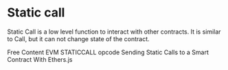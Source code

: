# Static call

Static Call is a low level function to interact with other contracts. It is similar to Call, but it can not change state of the contract.

<ResourceGroupTitle>Free Content</ResourceGroupTitle>
<BadgeLink badgeText='Read' colorScheme='yellow' href='https://medium.com/codechain/evm-staticcall-opcode-a3f821b3ff3'>EVM STATICCALL opcode</BadgeLink>
<BadgeLink badgeText='Read' colorScheme='yellow' href='https://betterprogramming.pub/sending-static-calls-to-a-smart-contract-with-ethers-js-e2b4ceccc9ab'>Sending Static Calls to a Smart Contract With Ethers.js</BadgeLink>